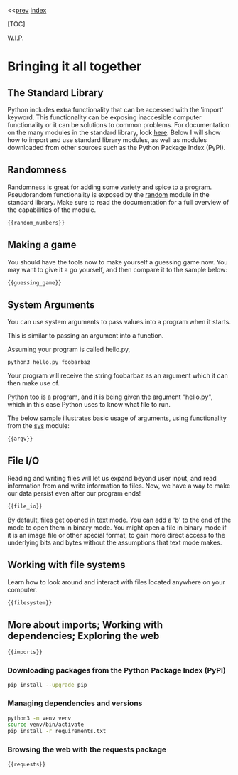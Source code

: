<<[prev]({{int_first_steps}}) [index]({{int_index}})

[TOC]

W.I.P.
# Bringing it all together

## The Standard Library

Python includes extra functionality that can be accessed with the 'import' keyword.
This functionality can be exposing inaccesible computer functionality or it can be solutions to common problems.
For documentation on the many modules in the standard library, look [here]({{ext_python3_stdlib}}).
Below I will show how to import and use standard library modules, as well as modules downloaded from other sources such as the Python Package Index (PyPI).

## Randomness

Randomness is great for adding some variety and spice to a program.
Pseudorandom functionality is exposed by the [random]({{ext_stdlib_random}}) module in the standard library.
Make sure to read the documentation for a full overview of the capabilities of the module.

```py
{{random_numbers}}
```

## Making a game

You should have the tools now to make yourself a guessing game now. You may want to give it a go yourself, and then compare it to the sample below:

```py
{{guessing_game}}
```

## System Arguments

You can use system arguments to pass values into a program when it starts.

This is similar to passing an argument into a function.

Assuming your program is called hello.py,

```
python3 hello.py foobarbaz
```

Your program will receive the string foobarbaz as an argument which it can then make use of.

Python too is a program, and it is being given the argument "hello.py", which in this case Python uses to know what file to run.

The below sample illustrates basic usage of arguments, using functionality from the [sys]({{ext_stdlib_sys}}) module:

```py
{{argv}}
```

## File I/O

Reading and writing files will let us expand beyond user input, and read information from and write information to files.
Now, we have a way to make our data persist even after our program ends!

```py
{{file_io}}
```

By default, files get opened in text mode.
You can add a 'b' to the end of the mode to open them in binary mode.
You might open a file in binary mode if it is an image file or other special format, to gain more direct access to the underlying bits and bytes without the assumptions that text mode makes.

## Working with file systems

Learn how to look around and interact with files located anywhere on your computer.

```py
{{filesystem}}
```

## More about imports; Working with dependencies; Exploring the web

```py
{{imports}}
```

### Downloading packages from the Python Package Index (PyPI)
```sh
pip install --upgrade pip
```

### Managing dependencies and versions
```sh
python3 -m venv venv
source venv/bin/activate
pip install -r requirements.txt
```

### Browsing the web with the requests package
```py
{{requests}}
```
